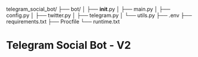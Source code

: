 telegram_social_bot/
├── bot/
│   ├── __init__.py
│   ├── main.py
│   ├── config.py
│   ├── twitter.py
│   ├── telegram.py
│   └── utils.py
├── .env
├── requirements.txt
├── Procfile
└── runtime.txt

# Telegram Social Bot - V2
